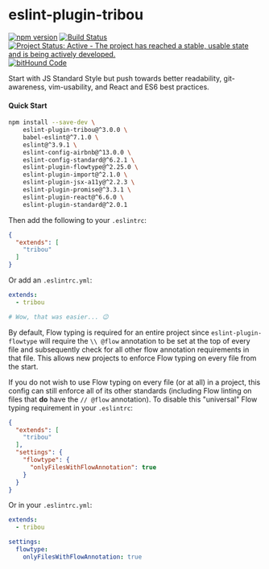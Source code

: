 # eslint-plugin-tribou

[![npm version](https://badge.fury.io/js/eslint-plugin-tribou.svg)](https://badge.fury.io/js/eslint-plugin-tribou)
[![Build Status](https://travis-ci.org/tribou/eslint-plugin-tribou.svg?branch=master)](https://travis-ci.org/tribou/eslint-plugin-tribou)
[![Project Status: Active - The project has reached a stable, usable state and is being actively developed.](http://www.repostatus.org/badges/latest/active.svg)](http://www.repostatus.org/#active)
[![bitHound Code](https://www.bithound.io/github/tribou/eslint-plugin-tribou/badges/code.svg)](https://www.bithound.io/github/tribou/eslint-plugin-tribou)

Start with JS Standard Style but push towards better readability,
git-awareness, vim-usability, and React and ES6 best practices.

#### Quick Start

```bash
npm install --save-dev \
    eslint-plugin-tribou@^3.0.0 \
    babel-eslint@^7.1.0 \
    eslint@^3.9.1 \
    eslint-config-airbnb@^13.0.0 \
    eslint-config-standard@^6.2.1 \
    eslint-plugin-flowtype@^2.25.0 \
    eslint-plugin-import@^2.1.0 \
    eslint-plugin-jsx-a11y@^2.2.3 \
    eslint-plugin-promise@^3.3.1 \
    eslint-plugin-react@^6.6.0 \
    eslint-plugin-standard@^2.0.1
```

Then add the following to your `.eslintrc`:

```json
{
  "extends": [
    "tribou"
  ]
}
```

Or add an `.eslintrc.yml`:

```yml
extends:
  - tribou

# Wow, that was easier... 😉
```

By default, Flow typing is required for an entire project since
`eslint-plugin-flowtype` will require the `\\ @flow` annotation to be set at
the top of every file and subsequently check for all other flow annotation
requirements in that file. This allows new projects to enforce Flow typing on
every file from the start.

If you do not wish to use Flow typing on every file (or at all) in a project,
this config can still enforce all of its other standards (including Flow
linting on files that **do** have the `// @flow` annotation). To disable this
"universal" Flow typing requirement in your `.eslintrc`:

```json
{
  "extends": [
    "tribou"
  ],
  "settings": {
    "flowtype": {
      "onlyFilesWithFlowAnnotation": true
    }
  }
}
```

Or in your `.eslintrc.yml`:

```yml
extends:
  - tribou

settings:
  flowtype:
    onlyFilesWithFlowAnnotation: true
```
